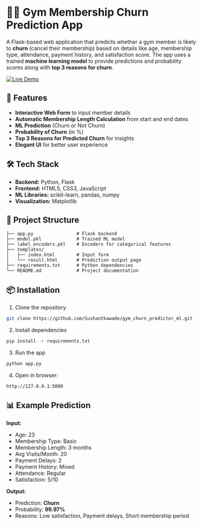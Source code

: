 # 🏋️‍♂️ Gym Membership Churn Prediction App  

A Flask-based web application that predicts whether a gym member is likely to **churn** (cancel their membership) based on details like age, membership type, attendance, payment history, and satisfaction score. The app uses a trained **machine learning model** to provide predictions and probability scores along with **top 3 reasons for churn**.  

[![Live Demo](https://img.shields.io/badge/Demo-Live-brightgreen)](https://your-live-demo-link.com)

## 🚀 Features  
- **Interactive Web Form** to input member details  
- **Automatic Membership Length Calculation** from start and end dates  
- **ML Prediction** (Churn or Not Churn)  
- **Probability of Churn** (in %)  
- **Top 3 Reasons for Predicted Churn** for insights  
- **Elegant UI** for better user experience  

## 🛠 Tech Stack  
- **Backend:** Python, Flask  
- **Frontend:** HTML5, CSS3, JavaScript  
- **ML Libraries:** scikit-learn, pandas, numpy  
- **Visualization:** Matplotlib  

## 📂 Project Structure  
```
├── app.py                # Flask backend  
├── model.pkl             # Trained ML model  
├── label_encoders.pkl    # Encoders for categorical features  
├── templates/  
│   ├── index.html        # Input form  
│   └── result.html       # Prediction output page  
├── requirements.txt      # Python dependencies  
└── README.md             # Project documentation  
```

## 📦 Installation  
1. Clone the repository  
```bash
git clone https://github.com/Sushantkawade/gym_churn_predictor_ml.git
```
2. Install dependencies  
```bash
pip install -r requirements.txt
```
3. Run the app  
```bash
python app.py
```
4. Open in browser:  
```
http://127.0.0.1:5000
```

## 📊 Example Prediction  
**Input:**  
- Age: 23  
- Membership Type: Basic  
- Membership Length: 3 months  
- Avg Visits/Month: 20  
- Payment Delays: 2  
- Payment History: Mixed  
- Attendance: Regular  
- Satisfaction: 5/10  

**Output:**  
- Prediction: **Churn**  
- Probability: **99.97%**  
- Reasons: Low satisfaction, Payment delays, Short membership period  
